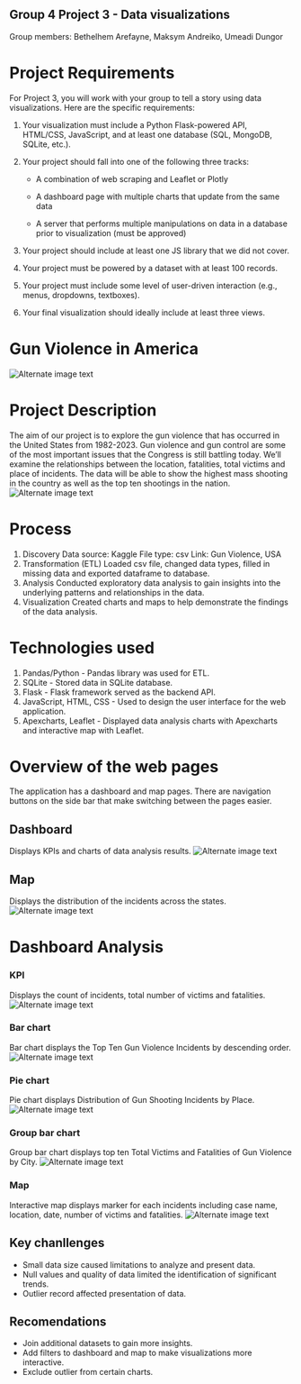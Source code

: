  ## Group 4 Project 3 - Data visualizations
Group members: Bethelhem Arefayne, Maksym Andreiko, Umeadi Dungor

# Project Requirements
For Project 3, you will work with your group to tell a story using data visualizations. Here are the specific requirements:

1. Your visualization must include a Python Flask-powered API, HTML/CSS, JavaScript, and at least one database (SQL, MongoDB, SQLite, etc.).

2. Your project should fall into one of the following three tracks:

    * A combination of web scraping and Leaflet or Plotly

    * A dashboard page with multiple charts that update from the same data

    * A server that performs multiple manipulations on data in a database prior to visualization (must be approved)

3. Your project should include at least one JS library that we did not cover.

4. Your project must be powered by a dataset with at least 100 records.

5.  Your project must include some level of user-driven interaction (e.g., menus, dropdowns, textboxes).

3. Your final visualization should ideally include at least three views.

# Gun Violence in America
![Alternate image text](/images/better.png)
# Project Description
The aim of our project is to explore the gun violence that has occurred in the United States from 1982-2023. Gun violence and gun control are some of the most important issues that the Congress is still battling today. We’ll examine the relationships between the location, fatalities, total victims and place of incidents. The data will be able to show the highest mass shooting in the country as well as the top ten shootings in the nation.
![Alternate image text](/images/better.png)

# Process
1. Discovery
Data source: Kaggle
File type: csv
Link: Gun Violence, USA
2. Transformation (ETL)
Loaded csv file, changed data types, filled in missing data and exported dataframe to database.
3. Analysis
Conducted exploratory data analysis to gain insights into the underlying patterns and relationships in the data.
4. Visualization
Created charts and maps to help demonstrate the findings of the data analysis.

# Technologies used
1. Pandas/Python - Pandas library was used for ETL.
2. SQLite - Stored data in SQLite database.
3. Flask - Flask framework served as the backend API.
4. JavaScript, HTML, CSS - Used to design the user interface for the web application.
5. Apexcharts, Leaflet - Displayed data analysis charts with Apexcharts and interactive map with Leaflet.

# Overview of the web pages
The application has a dashboard and map pages. There are navigation buttons on the side bar that make switching between the pages easier.
## Dashboard
Displays KPIs and charts of data analysis results.
![Alternate image text](/images/dashboard.png)
## Map
Displays the distribution of the incidents across the states.
![Alternate image text](/images/map.png)

# Dashboard Analysis
### KPI
Displays the count of incidents, total number of victims and fatalities.
![Alternate image text](/images/KPIs.png)

### Bar chart
Bar chart displays the Top Ten Gun Violence Incidents by descending order.
![Alternate image text](/images/top_ten_incidents.png)

### Pie chart
Pie chart displays Distribution of Gun Shooting Incidents by Place.
![Alternate image text](/images/Incidents_by_Place.png)

### Group bar chart
Group bar chart displays top ten Total Victims and Fatalities of Gun Violence by City. 
![Alternate image text](/images/total_victims.png)

### Map
Interactive map displays marker for each incidents including case name, location, date, number of victims and fatalities.
![Alternate image text](/images/map2.png)

## Key chanllenges
* Small data size caused limitations to analyze and present data.
* Null values and quality of data limited the identification of significant trends. 
* Outlier record affected presentation of data.

## Recomendations
* Join additional datasets to gain more insights.
* Add filters to dashboard and map to make visualizations more interactive.
* Exclude outlier from certain charts.










